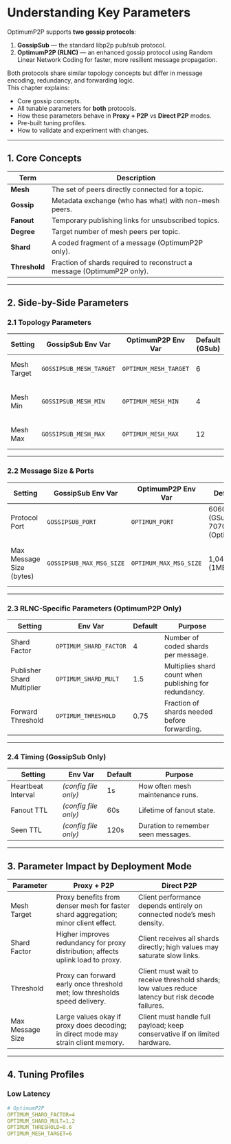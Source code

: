 # Understanding Key Parameters


OptimumP2P supports **two gossip protocols**:

1. **GossipSub** — the standard libp2p pub/sub protocol.
2. **OptimumP2P (RLNC)** — an enhanced gossip protocol using Random Linear Network Coding for faster, more resilient message propagation.

Both protocols share similar topology concepts but differ in message encoding, redundancy, and forwarding logic.  
This chapter explains:

- Core gossip concepts.
- All tunable parameters for **both** protocols.
- How these parameters behave in **Proxy + P2P** vs **Direct P2P** modes.
- Pre-built tuning profiles.
- How to validate and experiment with changes.

---

## 1. Core Concepts

| Term       | Description |
|------------|-------------|
| **Mesh**   | The set of peers directly connected for a topic. |
| **Gossip** | Metadata exchange (who has what) with non-mesh peers. |
| **Fanout** | Temporary publishing links for unsubscribed topics. |
| **Degree** | Target number of mesh peers per topic. |
| **Shard**  | A coded fragment of a message (OptimumP2P only). |
| **Threshold** | Fraction of shards required to reconstruct a message (OptimumP2P only). |

---

## 2. Side-by-Side Parameters

### 2.1 Topology Parameters

| Setting | GossipSub Env Var | OptimumP2P Env Var | Default (GSub) | Default (Optimum) | Purpose |
|---------|------------------|--------------------|----------------|-------------------|---------|
| Mesh Target | `GOSSIPSUB_MESH_TARGET` | `OPTIMUM_MESH_TARGET` | 6 | 6 | Target peer connections per topic. |
| Mesh Min | `GOSSIPSUB_MESH_MIN` | `OPTIMUM_MESH_MIN` | 4 | 3 | Min peers before adding new ones. |
| Mesh Max | `GOSSIPSUB_MESH_MAX` | `OPTIMUM_MESH_MAX` | 12 | 12 | Max peers before pruning. |

---

### 2.2 Message Size & Ports

| Setting | GossipSub Env Var | OptimumP2P Env Var | Default | Purpose |
|---------|------------------|--------------------|---------|---------|
| Protocol Port | `GOSSIPSUB_PORT` | `OPTIMUM_PORT` | 6060 (GSub) / 7070 (Optimum) | P2P gossip communication port. |
| Max Message Size (bytes) | `GOSSIPSUB_MAX_MSG_SIZE` | `OPTIMUM_MAX_MSG_SIZE` | 1,048,576 (1MB) | Limit to prevent excessive memory usage. |

---

### 2.3 RLNC-Specific Parameters (OptimumP2P Only)

| Setting | Env Var | Default | Purpose |
|---------|---------|---------|---------|
| Shard Factor | `OPTIMUM_SHARD_FACTOR` | 4 | Number of coded shards per message. |
| Publisher Shard Multiplier | `OPTIMUM_SHARD_MULT` | 1.5 | Multiplies shard count when publishing for redundancy. |
| Forward Threshold | `OPTIMUM_THRESHOLD` | 0.75 | Fraction of shards needed before forwarding. |

---

### 2.4 Timing (GossipSub Only)

| Setting | Env Var | Default | Purpose |
|---------|---------|---------|---------|
| Heartbeat Interval | *(config file only)* | 1s | How often mesh maintenance runs. |
| Fanout TTL | *(config file only)* | 60s | Lifetime of fanout state. |
| Seen TTL | *(config file only)* | 120s | Duration to remember seen messages. |

---

## 3. Parameter Impact by Deployment Mode

| Parameter | Proxy + P2P | Direct P2P |
|-----------|-------------|------------|
| Mesh Target | Proxy benefits from denser mesh for faster shard aggregation; minor client effect. | Client performance depends entirely on connected node’s mesh density. |
| Shard Factor | Higher improves redundancy for proxy distribution; affects uplink load to proxy. | Client receives all shards directly; high values may saturate slow links. |
| Threshold | Proxy can forward early once threshold met; low thresholds speed delivery. | Client must wait to receive threshold shards; low values reduce latency but risk decode failures. |
| Max Message Size | Large values okay if proxy does decoding; in direct mode may strain client memory. | Client must handle full payload; keep conservative if on limited hardware. |

---

## 4. Tuning Profiles

### Low Latency
```yaml
# OptimumP2P
OPTIMUM_SHARD_FACTOR=4
OPTIMUM_SHARD_MULT=1.2
OPTIMUM_THRESHOLD=0.6
OPTIMUM_MESH_TARGET=6
